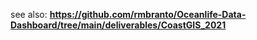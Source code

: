see also: <strong><a href="https://github.com/rmbranto/Oceanlife-Data-Dashboard/tree/main/deliverables/CoastGIS_2021">https://github.com/rmbranto/Oceanlife-Data-Dashboard/tree/main/deliverables/CoastGIS_2021 </a></strong>
